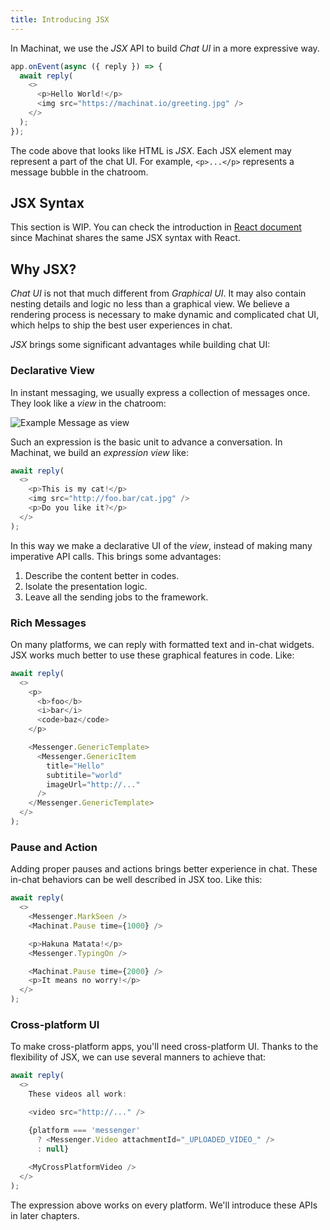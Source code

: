 ```yaml
---
title: Introducing JSX
---
```


In Machinat, we use the _JSX_ API to build _Chat UI_ in a more expressive way.

```js
app.onEvent(async ({ reply }) => {
  await reply(
    <>
      <p>Hello World!</p>
      <img src="https://machinat.io/greeting.jpg" />
    </>
  );
});
```

The code above that looks like HTML is _JSX_.
Each JSX element may represent a part of the chat UI.
For example, `<p>...</p>` represents a message bubble in the chatroom.

## JSX Syntax

This section is WIP. You can check the introduction in [React document](https://reactjs.org/docs/introducing-jsx.html#embedding-expressions-in-jsx)
since Machinat shares the same JSX syntax with React.

## Why JSX?

_Chat UI_ is not that much different from _Graphical UI_.
It may also contain nesting details and logic no less than a graphical view.
We believe a rendering process is necessary to make dynamic and complicated chat UI,
which helps to ship the best user experiences in chat.

_JSX_ brings some significant advantages while building chat UI:

### Declarative View

In instant messaging, we usually express a collection of messages once.
They look like a _view_ in the chatroom:

![Example Message as view](./assets/example-message-as-view.png)

Such an expression is the basic unit to advance a conversation.
In Machinat, we build an _expression view_ like:

```js
await reply(
  <>
    <p>This is my cat!</p>
    <img src="http://foo.bar/cat.jpg" />
    <p>Do you like it?</p>
  </>
);
```

In this way we make a declarative UI of the _view_,
instead of making many imperative API calls.
This brings some advantages:

1. Describe the content better in codes.
2. Isolate the presentation logic.
3. Leave all the sending jobs to the framework.

### Rich Messages

On many platforms, we can reply with formatted text and in-chat widgets.
JSX works much better to use these graphical features in code.
Like:

```js
await reply(
  <>
    <p>
      <b>foo</b>
      <i>bar</i>
      <code>baz</code>
    </p>

    <Messenger.GenericTemplate>
      <Messenger.GenericItem
        title="Hello"
        subtitile="world"
        imageUrl="http://..."
      />
    </Messenger.GenericTemplate>
  </>
);
```

### Pause and Action

Adding proper pauses and actions brings better experience in chat. 
These in-chat behaviors can be well described in JSX too.
Like this:

```js
await reply(
  <>
    <Messenger.MarkSeen />
    <Machinat.Pause time={1000} />

    <p>Hakuna Matata!</p>
    <Messenger.TypingOn />

    <Machinat.Pause time={2000} />
    <p>It means no worry!</p>
  </>
);
```

### Cross-platform UI

To make cross-platform apps, you'll need cross-platform UI.
Thanks to the flexibility of JSX,
we can use several manners to achieve that:

```js
await reply(
  <>
    These videos all work:

    <video src="http://..." />

    {platform === 'messenger'
      ? <Messenger.Video attachmentId="_UPLOADED_VIDEO_" />
      : null}
  
    <MyCrossPlatformVideo />
  </>
);
```

The expression above works on every platform.
We'll introduce these APIs in later chapters.
